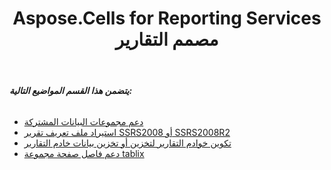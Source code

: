 ﻿---
title: Aspose.Cells for Reporting Services مصمم التقارير
type: docs
weight: 100
url: /ar/reportingservices/aspose-cells-for-reporting-services-report-designer/
---
###### **يتضمن هذا القسم المواضيع التالية:**
- [دعم مجموعات البيانات المشتركة](/cells/ar/reportingservices/support-shared-datasets/)
- [استيراد ملف تعريف تقرير SSRS2008 أو SSRS2008R2](/cells/ar/reportingservices/import-report-definition-file-for-ssrs2008-or-ssrs2008r2/)
- [تكوين خوادم التقارير لتخزين أو تخزين بيانات خادم التقارير](/cells/ar/reportingservices/configuring-report-servers-to-store-or-cache-the-report-server-data/)
- [دعم فاصل صفحة مجموعة tablix](/cells/ar/reportingservices/support-tablix-group-page-break/)
